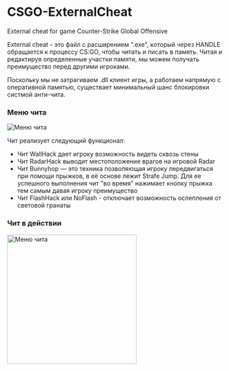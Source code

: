 # CSGO-ExternalCheat
External cheat for game Counter-Strike Global Offensive
<p>External cheat - это файл с расширением ".exe", который через HANDLE обращается к процессу CS:GO, чтобы читать и писать в память.
Читая и редактируя определенные участки памяти, мы можем получать преимущество перед другими игроками.</p>
<p>Поскольку мы не затрагиваем .dll клиент игры, а работаем напрямую с оперативной памятью, существает минимальный шанс блокировки систмой анти-чита.</p>

<h3>Меню чита</h3>
<img src="https://user-images.githubusercontent.com/35505083/108830015-ec6f4400-75d9-11eb-85dd-28285a1f4b8b.jpg" alt="Меню чита" />
<p>Чит реализует следующий функционал: </p>
<ul>
<li>Чит WallHack дает игроку возможность видеть сквозь стены</li>
<li>Чит RadarHack выводит местоположение врагов на игровой Radar</li>
<li>Чит Bunnyhop — это техника позволяющая игроку передвигаться при помощи прыжков, в её основе лежит Strafe Jump. Для ее успешного выполнения чит "во время" нажимает кнопку прыжка тем самым давая игроку преимущество</li>
<li>Чит FlashHack или NoFlash - отключает возможность ослепления от световой гранаты</li>
</ul>

<h3>Чит в действии</h3>
<img src="https://user-images.githubusercontent.com/35505083/108830013-eb3e1700-75d9-11eb-9119-f4d759f0d35d.jpg" alt="Меню чита" height="300"/>

